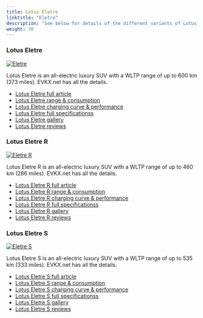 ```yaml
---
title: Lotus Eletre
linktitle: "Eletre"
description: "See below for details of the different variants of Lotus Eletre"
weight: 30
---
```

### Lotus Eletre

<a href="eletre/"><img src="https://media.evkx.net/multimedia/models/lotus/eletre/eletre/main_1_st.jpg" class="img-fluid" alt="Eletre" ></a>

Lotus Eletre is an all-electric luxury SUV with a WLTP range of up to 600 km (373 miles). EVKX.net has all the details. 

- [Lotus Eletre full article](eletre/)
- [Lotus Eletre range & consumption](eletre/rangeandconsumption/)
- [Lotus Eletre charging curve & performance](eletre/chargingcurve/)
- [Lotus Eletre full specificationss](eletre/specifications/)
- [Lotus Eletre gallery](eletre/gallery/)
- [Lotus Eletre reviews](eletre/reviews/)

### Lotus Eletre R

<a href="eletre_r/"><img src="https://media.evkx.net/multimedia/models/lotus/eletre/eletre_r/main_1_st.jpg" class="img-fluid" alt="Eletre R" ></a>

Lotus Eletre R is an all-electric luxury SUV with a WLTP range of up to 460 km (286 miles). EVKX.net has all the details. 

- [Lotus Eletre R full article](eletre_r/)
- [Lotus Eletre R range & consumption](eletre_r/rangeandconsumption/)
- [Lotus Eletre R charging curve & performance](eletre_r/chargingcurve/)
- [Lotus Eletre R full specificationss](eletre_r/specifications/)
- [Lotus Eletre R gallery](eletre_r/gallery/)
- [Lotus Eletre R reviews](eletre_r/reviews/)

### Lotus Eletre S

<a href="eletre_s/"><img src="https://media.evkx.net/multimedia/models/lotus/eletre/eletre_s/main_1_st.jpg" class="img-fluid" alt="Eletre S" ></a>

Lotus Eletre S is an all-electric luxury SUV with a WLTP range of up to 535 km (333 miles). EVKX.net has all the details. 

- [Lotus Eletre S full article](eletre_s/)
- [Lotus Eletre S range & consumption](eletre_s/rangeandconsumption/)
- [Lotus Eletre S charging curve & performance](eletre_s/chargingcurve/)
- [Lotus Eletre S full specificationss](eletre_s/specifications/)
- [Lotus Eletre S gallery](eletre_s/gallery/)
- [Lotus Eletre S reviews](eletre_s/reviews/)


